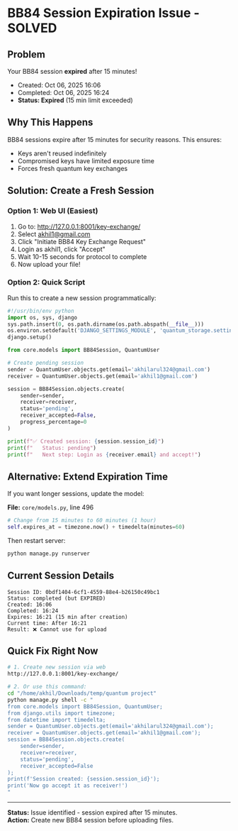 # BB84 Session Expiration Issue - SOLVED

## Problem
Your BB84 session **expired** after 15 minutes!

- Created: Oct 06, 2025 16:06
- Completed: Oct 06, 2025 16:24  
- **Status: Expired** (15 min limit exceeded)

## Why This Happens
BB84 sessions expire after 15 minutes for security reasons. This ensures:
- Keys aren't reused indefinitely
- Compromised keys have limited exposure time
- Forces fresh quantum key exchanges

## Solution: Create a Fresh Session

### Option 1: Web UI (Easiest)
1. Go to: http://127.0.0.1:8001/key-exchange/
2. Select akhil1@gmail.com
3. Click "Initiate BB84 Key Exchange Request"
4. Login as akhil1, click "Accept"
5. Wait 10-15 seconds for protocol to complete
6. Now upload your file!

### Option 2: Quick Script
Run this to create a new session programmatically:

```python
#!/usr/bin/env python
import os, sys, django
sys.path.insert(0, os.path.dirname(os.path.abspath(__file__)))
os.environ.setdefault('DJANGO_SETTINGS_MODULE', 'quantum_storage.settings')
django.setup()

from core.models import BB84Session, QuantumUser

# Create pending session
sender = QuantumUser.objects.get(email='akhilarul324@gmail.com')
receiver = QuantumUser.objects.get(email='akhil1@gmail.com')

session = BB84Session.objects.create(
    sender=sender,
    receiver=receiver,
    status='pending',
    receiver_accepted=False,
    progress_percentage=0
)

print(f"✅ Created session: {session.session_id}")
print(f"   Status: pending")
print(f"   Next step: Login as {receiver.email} and accept!")
```

## Alternative: Extend Expiration Time

If you want longer sessions, update the model:

**File:** `core/models.py`, line 496

```python
# Change from 15 minutes to 60 minutes (1 hour)
self.expires_at = timezone.now() + timedelta(minutes=60)
```

Then restart server:
```bash
python manage.py runserver
```

## Current Session Details

```
Session ID: 0bdf1404-6cf1-4559-88e4-b26150c49bc1
Status: completed (but EXPIRED)
Created: 16:06
Completed: 16:24
Expires: 16:21 (15 min after creation)
Current time: After 16:21
Result: ❌ Cannot use for upload
```

## Quick Fix Right Now

```bash
# 1. Create new session via web
http://127.0.0.1:8001/key-exchange/

# 2. Or use this command:
cd "/home/akhil/Downloads/temp/quantum project"
python manage.py shell -c "
from core.models import BB84Session, QuantumUser;
from django.utils import timezone;
from datetime import timedelta;
sender = QuantumUser.objects.get(email='akhilarul324@gmail.com');
receiver = QuantumUser.objects.get(email='akhil1@gmail.com');
session = BB84Session.objects.create(
    sender=sender, 
    receiver=receiver, 
    status='pending', 
    receiver_accepted=False
);
print(f'Session created: {session.session_id}');
print('Now go accept it as receiver!')
"
```

---

**Status:** Issue identified - session expired after 15 minutes.  
**Action:** Create new BB84 session before uploading files.
